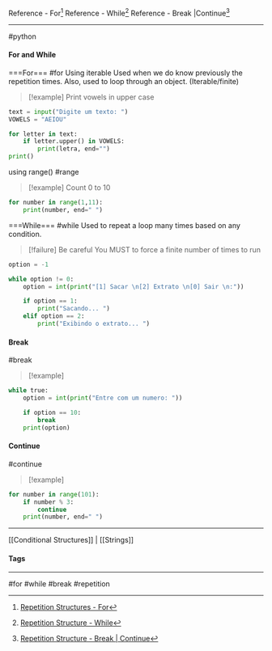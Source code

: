 Reference - For[^1]
Reference - While[^2]
Reference - Break |Continue[^3]
***
#python
#### For and While

===For===
#for
Using iterable
Used when we do know previously the repetition times.
Also, used to loop through an object. (Iterable/finite) 

>[!example] Print vowels in upper case
```python
text = input("Digite um texto: ")
VOWELS = "AEIOU"

for letter in text:
	if letter.upper() in VOWELS:
		print(letra, end="")
print()

```

using range()
#range

>[!example] Count 0 to 10
```python
for number in range(1,11):
	print(number, end=" ")
```


===While===
#while
Used to repeat a loop many times based on any condition.
>[!failure] Be careful
>	You MUST to force a finite number of times to run

```python
option = -1

while option != 0:
	option = int(print("[1] Sacar \n[2] Extrato \n[0] Sair \n:"))

	if option == 1:
		print("Sacando... ")
	elif option == 2:
		print("Exibindo o extrato... ")
```


#### Break
#break
>[!example]
```python
while true:
	option = int(print("Entre com um numero: "))

	if option == 10:
		break
	print(option)
```

#### Continue
#continue
>[!example]
```python
for number in range(101):
	if number % 3:
		continue
	print(number, end=" ")
```



***
[[Conditional Structures]] | [[Strings]]
#### Tags
***
#for #while #break #repetition

[^1]: [Repetition Structures - For](https://github.com/digitalinnovationone/trilha-python-dio/blob/main/00%20-%20Fundamentos/estrutura_repeticao_for.py)

[^2]: [Repetition Structure - While](https://github.com/digitalinnovationone/trilha-python-dio/blob/main/00%20-%20Fundamentos/estrutura_repeticao_while.py)
[^3]: [Repetition Structure - Break | Continue](https://github.com/digitalinnovationone/trilha-python-dio/blob/main/00%20-%20Fundamentos/estrutura_repeticao_break.py)

